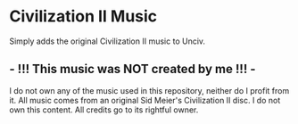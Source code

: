 # Civilization II Music
Simply adds the original Civilization II music to Unciv.

## - !!! This music was NOT created by me !!! - ##
I do not own any of the music used in this repository, neither do I profit from it.
All music comes from an original Sid Meier's Civilization II disc. 
I do not own this content. All credits go to its rightful owner.

